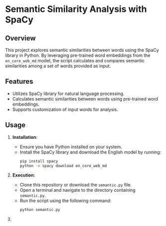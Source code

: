 # Semantic Similarity Analysis with SpaCy

## Overview

This project explores semantic similarities between words using the SpaCy library in Python. By leveraging pre-trained word embeddings from the `en_core_web_md` model, the script calculates and compares semantic similarities among a set of words provided as input. 

## Features

- Utilizes SpaCy library for natural language processing.
- Calculates semantic similarities between words using pre-trained word embeddings.
- Supports customization of input words for analysis.

## Usage

1. **Installation**:
   - Ensure you have Python installed on your system.
   - Install the SpaCy library and download the English model by running:
     ```bash
     pip install spacy
     python -m spacy download en_core_web_md
     ```

2. **Execution**:
   - Clone this repository or download the `semantic.py` file.
   - Open a terminal and navigate to the directory containing `semantic.py`.
   - Run the script using the following command:
     ```bash
     python semantic.py
     ```

3. 

